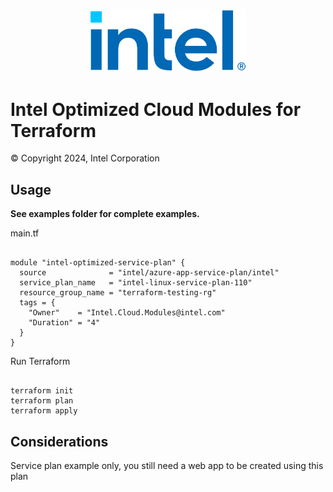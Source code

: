 <p align="center">
  <img src="https://github.com/intel/terraform-intel-azure-app-service-plan/blob/main/images/logo-classicblue-800px.png?raw=true" alt="Intel Logo" width="250"/>
</p>

# Intel Optimized Cloud Modules for Terraform

© Copyright 2024, Intel Corporation

## Usage

**See examples folder for complete examples.**

main.tf

```hcl

module "intel-optimized-service-plan" {
  source              = "intel/azure-app-service-plan/intel"
  service_plan_name   = "intel-linux-service-plan-110"
  resource_group_name = "terraform-testing-rg"
  tags = {
    "Owner"    = "Intel.Cloud.Modules@intel.com"
    "Duration" = "4"
  }
}

```

Run Terraform

```hcl

terraform init  
terraform plan
terraform apply 

```

## Considerations

Service plan example only, you still need a web app to be created using this plan
